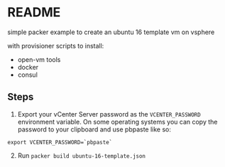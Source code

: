 # README
simple packer example to create an ubuntu 16 template vm on vsphere

with provisioner scripts to install:
* open-vm tools
* docker
* consul

## Steps
1. Export your vCenter Server password as the `VCENTER_PASSWORD` environment variable. On some operating systems you can copy the password to your clipboard and use pbpaste like so:
```
export VCENTER_PASSWORD=`pbpaste`
```
2. Run `packer build ubuntu-16-template.json`

